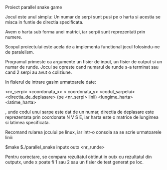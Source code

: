 Proiect parallel snake game

Jocul este unul simplu:
Un numar de serpi sunt pusi pe o harta si acestia se misca in funtie de directia specificata.

Avem o harta sub forma unei matrici, iar serpii sunt reprezentati prin numere.

Scopul proiectului este acela de a implementa functional jocul folosindu-ne de paralelism.

Programul primeste ca argumente un fisier de input, un fisier de output si un numar de runde.
Jocul se opreste cand numarul de runde s-a terminat sau cand 2 serpi au avut o coliziune.

In fisierul de intrare gasim urmatoarele date:

<nr_serpi>
<coordonata_x> < coordonata_y> <codul_sarpelui> <directia_de_deplasare> (pe <nr_serpi> linii)
<lungime_harta> <latime_harta>
<harta>

, unde codul unui sarpe este dat de un numar, directia de deplasare este reprezentata prin coordonate N V 
S E, iar harta este o matrice de lungimea si latimea specificata.

Recomand rularea jocului pe linux, iar intr-o consola sa se scrie urmatoarele linii:

$make
$./parallel_snake inputx outx <nr_runde>

Pentru corectare, se compara rezultatul obtinut in outx cu rezultatul din outputx, unde x poate fi 1 sau 2
 sau un fisier de test generat pe loc. 

